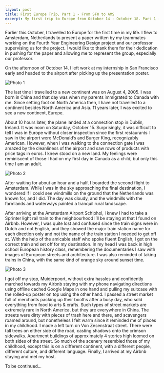 ```yaml
---
layout: post
title: First Europe Trip, Part 1 - From SFO to AMS
excerpt: My first trip to Europe from October 14 - October 18. Part 1 - From SFO to AMS.
---
```


Earlier this October, I travelled to Europe for the first time in my life. I flew to Amsterdam, Netherlands to present a paper written by my teammates working on the Fourth Year Engineering Design project and our professor supervising us for the project. I would like to thank them for their dedication in pushing for the paper and allowing me to represent the group, especially our professor.

On the afternoon of October 14, I left work at my internship in San Francisco early and headed to the airport after picking up the presentation poster.

![Photo 1](http://i.imgur.com/kVhGBcF.jpg)

The last time I travelled to a new continent was on August 4, 2005. I was born in China and that day was when my parents immigrated to Canada with me. Since setting foot on North America then, I have not travelled to a continent besides North America and Asia. 11 years later, I was excited to see a new continent, Europe.

About 10 hours later, the plane landed at a connection stop in Dublin, Ireland. It was noon on Saturday, October 15. Surprisingly, it was difficult to tell I was in Europe without closer inspection since the first restaurants I saw in the airport were McDonald’s and Burger King, recognizably American. However, when I was walking to the connection gate I was amazed by the cleanliness of the airport and saw rows of products with price tags in euros. I knew stood on a new land. My feelings were reminiscent of those I had on my first day in Canada as a child, but only this time I am an adult.

![Photo 2](http://i.imgur.com/peAZ6SD.jpg)

After waiting for about an hour and a half, I boarded the second flight to Amsterdam. While I was in the sky approaching the final destination, I wondered if I could see windmills on the ground that the Netherlands was known for, and I did. The day was cloudy, and the windmills with the farmlands and waterways painted a tranquil rural landscape.

After arriving at the Amsterdam Airport Schiphol, I knew I had to take a Sprinter light rail train to the neighbourhood I’ll be staying at that I found on Airbnb. However, I was quite lost and confused since the train signs were in Dutch and not English, and they showed the major train station name for each direction only and not the name of the train station I needed to get off at. With the help of the amicable staff who spoke fluent English, I got on the correct train and set off for my destination. In my head I was back in high school European history class, remembering the documentaries I saw with images of European streets and architecture. I was also reminded of taking trains in China, with the same kind of orange sky around sunset time.

![Photo 3](http://i.imgur.com/04swMn0.jpg)

I got off my stop, Muiderpoort, without extra hassles and confidently marched towards my Airbnb staying with my phone navigating directions using offline cached Google Maps in one hand and pulling my suitcase with the rolled-up poster on top using the other hand. I passed a street market full of merchants packing up their booths after a busy day, who sold everything from food to arts & crafts. Such types of street markets are extremely rare in North America, but they are everywhere in China. The streets were dirty with pieces of trash here and there, and scavengers roamed around, but nonetheless I felt warm since it reminded me of places in my childhood. I made a left turn on Von Zesenstraat street. There were tall trees on either side of the road, casting shadows onto the crimson sidewalks. Apartment buildings of approximately 4 stories high loomed on both sides of the street. So much of the scenery resembled those of my childhood, except this is on a different continent, with a different people, different culture, and different language. Finally, I arrived at my Airbnb staying and met my host.

To be continued...

